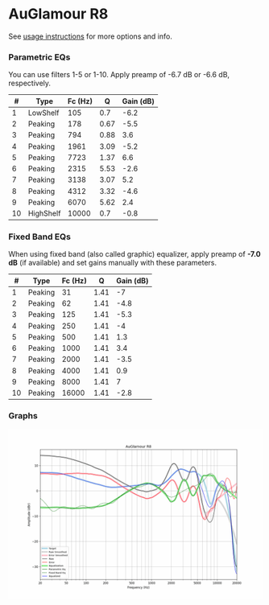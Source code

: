 # AuGlamour R8
See [usage instructions](https://github.com/jaakkopasanen/AutoEq#usage) for more options and info.

### Parametric EQs
You can use filters 1-5 or 1-10. Apply preamp of -6.7 dB or -6.6 dB, respectively.

|   # | Type      |   Fc (Hz) |    Q |   Gain (dB) |
|-----|-----------|-----------|------|-------------|
|   1 | LowShelf  |       105 | 0.7  |        -6.2 |
|   2 | Peaking   |       178 | 0.67 |        -5.5 |
|   3 | Peaking   |       794 | 0.88 |         3.6 |
|   4 | Peaking   |      1961 | 3.09 |        -5.2 |
|   5 | Peaking   |      7723 | 1.37 |         6.6 |
|   6 | Peaking   |      2315 | 5.53 |        -2.6 |
|   7 | Peaking   |      3138 | 3.07 |         5.2 |
|   8 | Peaking   |      4312 | 3.32 |        -4.6 |
|   9 | Peaking   |      6070 | 5.62 |         2.4 |
|  10 | HighShelf |     10000 | 0.7  |        -0.8 |

### Fixed Band EQs
When using fixed band (also called graphic) equalizer, apply preamp of **-7.0 dB** (if available) and set gains manually with these parameters.

|   # | Type    |   Fc (Hz) |    Q |   Gain (dB) |
|-----|---------|-----------|------|-------------|
|   1 | Peaking |        31 | 1.41 |        -7   |
|   2 | Peaking |        62 | 1.41 |        -4.8 |
|   3 | Peaking |       125 | 1.41 |        -5.3 |
|   4 | Peaking |       250 | 1.41 |        -4   |
|   5 | Peaking |       500 | 1.41 |         1.3 |
|   6 | Peaking |      1000 | 1.41 |         3.4 |
|   7 | Peaking |      2000 | 1.41 |        -3.5 |
|   8 | Peaking |      4000 | 1.41 |         0.9 |
|   9 | Peaking |      8000 | 1.41 |         7   |
|  10 | Peaking |     16000 | 1.41 |        -2.8 |

### Graphs
![](./AuGlamour%20R8.png)
